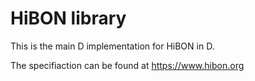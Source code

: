 # HiBON library

This is the main D implementation for HiBON in D.

The specifiaction can be found at https://www.hibon.org

